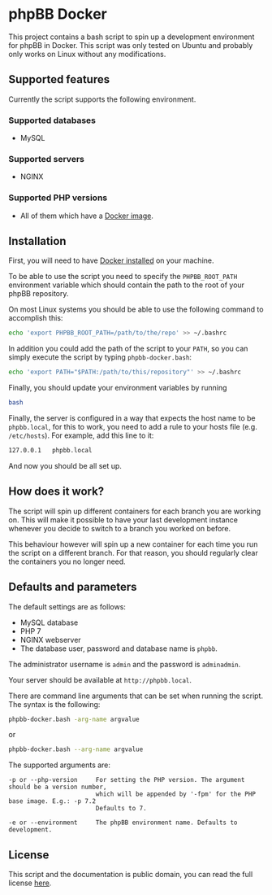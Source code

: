 # phpBB Docker

This project contains a bash script to spin up a development environment for phpBB 
in Docker. This script was only tested on Ubuntu and probably only works on Linux without
any modifications.

## Supported features

Currently the script supports the following environment.

### Supported databases

- MySQL

### Supported servers

- NGINX

### Supported PHP versions

- All of them which have a [Docker image](https://hub.docker.com/_/php/).

## Installation

First, you will need to have [Docker installed](https://docs.docker.com/install/) on your machine.

To be able to use the script you need to specify the `PHPBB_ROOT_PATH` environment 
variable which should contain the path to the root of your phpBB repository.

On most Linux systems you should be able to use the following command to accomplish 
this:
```bash
echo 'export PHPBB_ROOT_PATH=/path/to/the/repo' >> ~/.bashrc
```

In addition you could add the path of the script to your `PATH`, so you can simply 
execute the script by typing `phpbb-docker.bash`:
```bash
echo 'export PATH="$PATH:/path/to/this/repository"' >> ~/.bashrc
```

Finally, you should update your environment variables by running
```bash
bash
```

Finally, the server is configured in a way that expects the host name to be `phpbb.local`, for
this to work, you need to add a rule to your hosts file (e.g. `/etc/hosts`). For example, add
this line to it:
```bash
127.0.0.1	phpbb.local
```

And now you should be all set up.

## How does it work?

The script will spin up different containers for each branch you are working on.
This will make it possible to have your last development instance whenever
you decide to switch to a branch you worked on before.

This behaviour however will spin up a new container for each time you run
the script on a different branch. For that reason, you should regularly 
clear the containers you no longer need.

## Defaults and parameters

The default settings are as follows:
- MySQL database
- PHP 7
- NGINX webserver
- The database user, password and database name is `phpbb`.

The administrator username is `admin` and the password is `adminadmin`.

Your server should be available at `http://phpbb.local`.

There are command line arguments that can be set when running the script. The syntax is the
following:
```bash
phpbb-docker.bash -arg-name argvalue
```

or 

```bash
phpbb-docker.bash --arg-name argvalue
```

The supported arguments are:

```
-p or --php-version     For setting the PHP version. The argument should be a version number, 
                        which will be appended by '-fpm' for the PHP base image. E.g.: -p 7.2
                        Defaults to 7.
                        
-e or --environment     The phpBB environment name. Defaults to development.
```

## License

This script and the documentation is public domain, you can read the full license [here](LICENSE).

